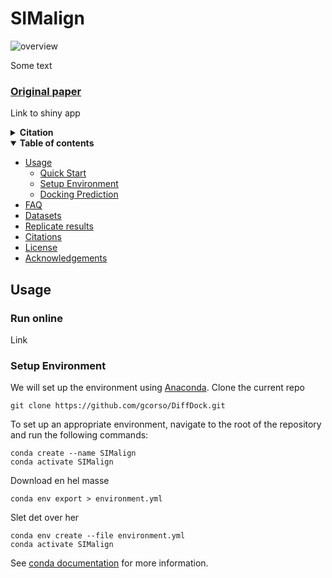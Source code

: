 # SIMalign




![overview](www/overview.png)

Some text
### [Original paper](https://arxiv.org/abs/2210.01776)

Link to shiny app

<details><summary><b>Citation</b></summary>

If you use this code or the models in your research, please cite the following paper:

```bibtex
    @article{corso2023diffdock,
        title={DiffDock: Diffusion Steps, Twists, and Turns for Molecular Docking}, 
        author = {Corso, Gabriele and Stärk, Hannes and Jing, Bowen and Barzilay, Regina and Jaakkola, Tommi},
        booktitle={International Conference on Learning Representations (ICLR)},
        year={2023}
    }
```
</details>

<details open><summary><b>Table of contents</b></summary>

- [Usage](#usage)
  - [Quick Start](#quickstart)
  - [Setup Environment](#environment)
  - [Docking Prediction](#inference)
- [FAQ](#faq)
- [Datasets](#datasets)
- [Replicate results](#replicate)
- [Citations](#citations)
- [License](#license)
- [Acknowledgements](#acknowledgements)
</details>


## Usage  <a name="usage"></a>

### Run online <a name="quickstart"></a>

Link

### Setup Environment  <a name="environment"></a>

We will set up the environment using [Anaconda](https://docs.anaconda.com/anaconda/install/index.html). Clone the
current repo

    git clone https://github.com/gcorso/DiffDock.git

To set up an appropriate environment, navigate to the root of the repository and run the following commands:

    conda create --name SIMalign
    conda activate SIMalign

Download en hel masse

    conda env export > environment.yml

Slet det over her

    conda env create --file environment.yml
    conda activate SIMalign

See [conda documentation](https://conda.io/projects/conda/en/latest/commands/env/create.html) for more information.

